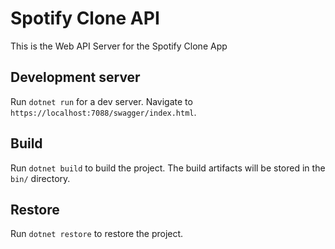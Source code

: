 # Spotify Clone API

This is the Web API Server for the Spotify Clone App

## Development server

Run `dotnet run` for a dev server. Navigate to `https://localhost:7088/swagger/index.html`.

## Build

Run `dotnet build` to build the project. The build artifacts will be stored in the `bin/` directory.

## Restore

Run `dotnet restore` to restore the project.